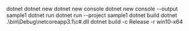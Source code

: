 dotnet <!-- Verifica instalción de .net -->
dotnet new <!-- Muestra que aplicaciones crear -->
dotnet new console<!-- Crear una aplicación de consola -->
dotnet new console --output sample1<!-- Crear una aplicación de consola con directorio sample1 -->
dotnet run<!-- Ejecutar una aplicación -->
dotnet run --project sample1<!-- Ejecuta una aplicación con nombre sample1 -->
dotnet build <!-- Compilar codigo -->
dotnet .\bin\Debug\netcoreapp3.1\c#.dll <!-- Ejecutar dll -->
dotnet build -c Release -r win10-x64<!-- Ejecutar comando para windows de 64 bits -->
